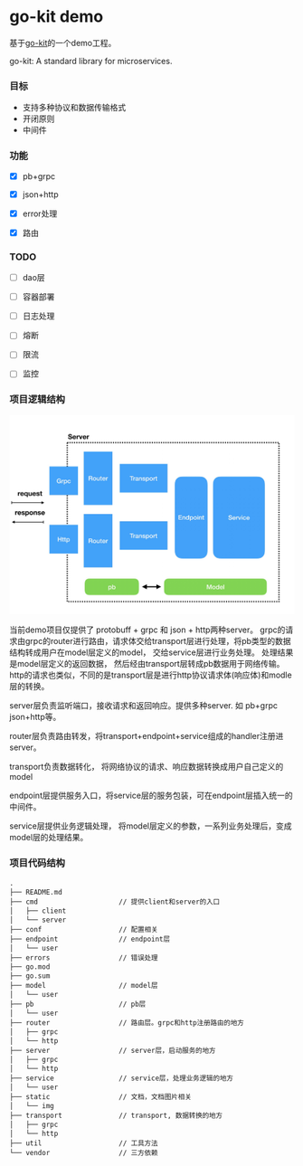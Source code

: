# go-kit demo

基于[go-kit](https://github.com/go-kit/kit)的一个demo工程。

go-kit: A standard library for microservices.



### 目标

* 支持多种协议和数据传输格式
* 开闭原则
* 中间件



### 功能

- [x] pb+grpc
- [x] json+http
- [x] error处理
- [x] 路由



### TODO

- [ ] dao层
- [ ] 容器部署
- [ ] 日志处理
- [ ] 熔断
- [ ] 限流
- [ ] 监控



### 项目逻辑结构



<img src="./static/img/go-kit.jpg">





当前demo项目仅提供了 protobuff + grpc 和 json + http两种server。 grpc的请求由grpc的router进行路由，请求体交给transport层进行处理，将pb类型的数据结构转成用户在model层定义的model， 交给service层进行业务处理。 处理结果是model层定义的返回数据， 然后经由transport层转成pb数据用于网络传输。 http的请求也类似，不同的是transport层是进行http协议请求体(响应体)和modle层的转换。



server层负责监听端口，接收请求和返回响应。提供多种server. 如 pb+grpc json+http等。

router层负责路由转发，将transport+endpoint+service组成的handler注册进server。

transport负责数据转化， 将网络协议的请求、响应数据转换成用户自己定义的model

endpoint层提供服务入口，将service层的服务包装，可在endpoint层插入统一的中间件。

service层提供业务逻辑处理， 将model层定义的参数，一系列业务处理后，变成model层的处理结果。





### 项目代码结构

```
.
├── README.md                   
├── cmd                    // 提供client和server的入口
│   ├── client
│   └── server
├── conf                   // 配置相关
├── endpoint               // endpoint层
│   └── user
├── errors                 // 错误处理
├── go.mod
├── go.sum
├── model                  // model层
│   └── user
├── pb                     // pb层
│   └── user
├── router                 // 路由层。grpc和http注册路由的地方
│   ├── grpc
│   └── http
├── server                 // server层，启动服务的地方
│   ├── grpc
│   └── http
├── service                // service层，处理业务逻辑的地方
│   └── user
├── static                 // 文档，文档图片相关
│   └── img
├── transport              // transport, 数据转换的地方
│   ├── grpc
│   └── http
├── util                   // 工具方法
└── vendor                 // 三方依赖

```





